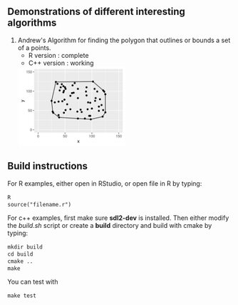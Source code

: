 ## Demonstrations of different interesting algorithms

1. Andrew's Algorithm for finding the polygon that outlines or bounds
   a set of a points.
   - R version   : complete
   - C++ version : working 
   <img src="screenshots/convexhull/1.png" width=50% height=50%>

## Build instructions
   For R examples, either open in RStudio, or open file in R by typing:
   ```
   R
   source("filename.r")
   ```
   For c++ examples, first make sure **sdl2-dev** is installed. Then either modify the 
   *build.sh* script or create a **build** directory and build with cmake by typing: 
   ``` 
   mkdir build
   cd build
   cmake ..
   make
   ```
   You can test with
   ```
   make test
   ```
